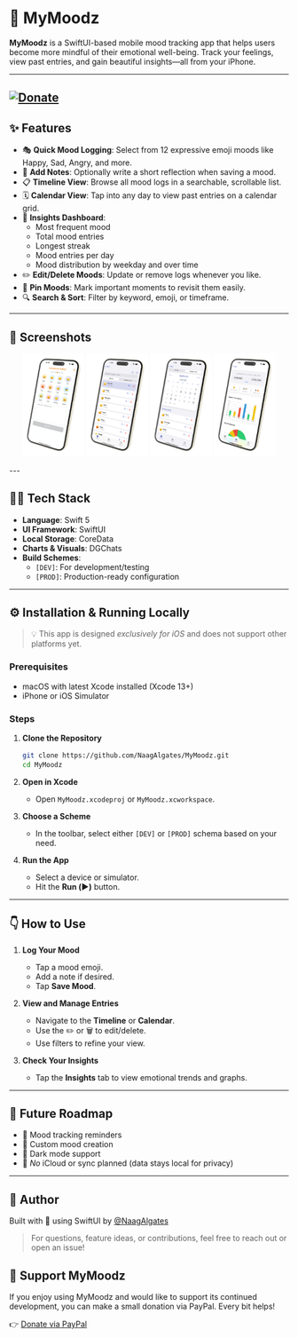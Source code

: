 # 🌈 MyMoodz

**MyMoodz** is a SwiftUI-based mobile mood tracking app that helps users become more mindful of their emotional well-being. Track your feelings, view past entries, and gain beautiful insights—all from your iPhone.

---
[![Donate](https://img.shields.io/badge/Donate-PayPal-blue.svg)](https://www.paypal.me/oznaag)
---

## ✨ Features

- 🎭 **Quick Mood Logging**: Select from 12 expressive emoji moods like Happy, Sad, Angry, and more.
- 📝 **Add Notes**: Optionally write a short reflection when saving a mood.
- 📋 **Timeline View**: Browse all mood logs in a searchable, scrollable list.
- 🗓️ **Calendar View**: Tap into any day to view past entries on a calendar grid.
- 🧠 **Insights Dashboard**:
  - Most frequent mood
  - Total mood entries
  - Longest streak
  - Mood entries per day
  - Mood distribution by weekday and over time
- ✏️ **Edit/Delete Moods**: Update or remove logs whenever you like.
- 📌 **Pin Moods**: Mark important moments to revisit them easily.
- 🔍 **Search & Sort**: Filter by keyword, emoji, or timeframe.

---

## 📱 Screenshots

<p align="center">
  <img src="./Screenshots/1.png" alt="Mood Entry 1" width="22%"/>
  <img src="./Screenshots/2.png" alt="Mood Entry 2" width="22%"/>
  <img src="./Screenshots/3.png" alt="Mood Entry 3" width="22%"/>
  <img src="./Screenshots/4.png" alt="Mood Entry 4" width="22%"/>
</p>
---

## 🧑‍💻 Tech Stack

- **Language**: Swift 5
- **UI Framework**: SwiftUI
- **Local Storage**: CoreData
- **Charts & Visuals**: DGChats
- **Build Schemes**:
  - `[DEV]`: For development/testing
  - `[PROD]`: Production-ready configuration

---

## ⚙️ Installation & Running Locally

> 💡 This app is designed *exclusively for iOS* and does not support other platforms yet.

### Prerequisites

- macOS with latest Xcode installed (Xcode 13+)
- iPhone or iOS Simulator

### Steps

1. **Clone the Repository**

   ```bash
   git clone https://github.com/NaagAlgates/MyMoodz.git
   cd MyMoodz
   ```

2. **Open in Xcode**
   - Open `MyMoodz.xcodeproj` or `MyMoodz.xcworkspace`.

3. **Choose a Scheme**
   - In the toolbar, select either `[DEV]` or `[PROD]` schema based on your need.

4. **Run the App**
   - Select a device or simulator.
   - Hit the **Run (▶️)** button.

---

## 👇 How to Use

1. **Log Your Mood**
   - Tap a mood emoji.
   - Add a note if desired.
   - Tap **Save Mood**.

2. **View and Manage Entries**
   - Navigate to the **Timeline** or **Calendar**.
   - Use the ✏️ or 🗑️ to edit/delete.
   - Use filters to refine your view.

3. **Check Your Insights**
   - Tap the **Insights** tab to view emotional trends and graphs.

---

## 🚧 Future Roadmap

- 🔔 Mood tracking reminders
- 🧩 Custom mood creation
- 🌚 Dark mode support
- 🚫 *No* iCloud or sync planned (data stays local for privacy)

---

## 👤 Author

Built with 💛 using SwiftUI by [@NaagAlgates](https://github.com/NaagAlgates)

> For questions, feature ideas, or contributions, feel free to reach out or open an issue!

## 💖 Support MyMoodz

If you enjoy using MyMoodz and would like to support its continued development, you can make a small donation via PayPal. Every bit helps!

👉 [Donate via PayPal](https://www.paypal.me/oznaag)
